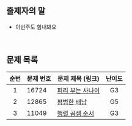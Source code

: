 ## 출제자의 말

- 이번주도 힘내봐요

<br>

## 문제 목록

| **순번** | **문제 번호** | **문제 제목 (링크)**                                      | **난이도** |
| :---: |-----------|-----------------------------------------------------|:-------:|
| 1 | 16724      | [피리 부는 사나이](https://www.acmicpc.net/problem/16724)        |   G3    |
| 2 | 12865      | [평범한 배낭](https://www.acmicpc.net/problem/12865)          |   G5    |
| 3 | 11049      | [행렬 곱셈 순서](https://www.acmicpc.net/problem/11049) |   G3    |

<br>
<br>
